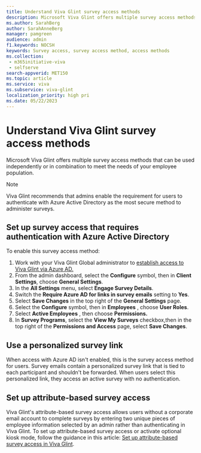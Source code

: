 ```yaml
---
title: Understand Viva Glint survey access methods
description: Microsoft Viva Glint offers multiple survey access methods that can be used independently or in combination to meet the needs of your employee population. 
ms.author: SarahBerg
author: SarahAnneBerg
manager: pamgreen
audience: admin
f1.keywords: NOCSH
keywords: Survey access, survey access method, access methods
ms.collection: 
 - m365initiative-viva
 - selfserve
search-appverid: MET150
ms.topic: article
ms.service: viva
ms.subservice: viva-glint
localization_priority: high pri
ms.date: 05/22/2023
---
```


# Understand Viva Glint survey access methods

Microsoft Viva Glint offers multiple survey access methods that can be used independently or in combination to meet the needs of your employee population.

> [!NOTE] 
> Viva Glint recommends that admins enable the requirement for users to authenticate with Azure Active Directory as the most secure method to administer surveys.

## Set up survey access that requires authentication with Azure Active Directory

To enable this survey access method:

1. Work with your Viva Glint Global administrator to [establish access to Viva Glint via Azure AD.](https://go.microsoft.com/fwlink/?linkid=2238425)
2. From the admin dashboard, select the **Configure** symbol, then in **Client Settings**, choose **General Settings**.
3. In the **All Settings** menu, select **Engage Survey Details**.
4. Switch the **Require Azure AD for links in survey emails** setting to **Yes**.
5. Select **Save Changes** in the top right of the **General Settings** page.
6. Select the **Configure** symbol, then in **Employees** , choose **User Roles**.
7. Select **Active Employees** , then choose **Permissions.**
8. In **Survey Programs**, select the **View My Surveys** checkbox,then in the top right of the **Permissions and Access** page, select **Save Changes**.

## Use a personalized survey link

When access with Azure AD isn't enabled, this is the survey access method for users. Survey emails contain a personalized survey link that is tied to each participant and shouldn't be forwarded. When users select this personalized link, they access an active survey with no authentication.

## Set up attribute-based survey access

Viva Glint's attribute-based survey access allows users without a corporate email account to complete surveys by entering two unique pieces of employee information selected by an admin rather than authenticating in Viva Glint. To set up attribute-based survey access or activate optional kiosk mode, follow the guidance in this article: [Set up attribute-based survey access in Viva Glint](https://go.microsoft.com/fwlink/?linkid=2230745).